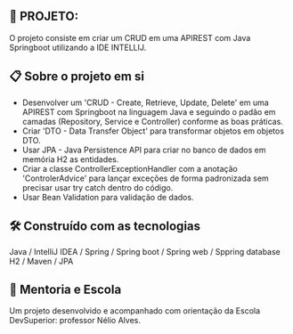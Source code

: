 ## 🚀 PROJETO: 
O projeto consiste em criar um CRUD em uma APIREST com Java Springboot utilizando a IDE INTELLIJ.

## 📋 Sobre o projeto em si
- Desenvolver um 'CRUD - Create, Retrieve, Update, Delete' em uma APIREST com Springboot na linguagem Java e seguindo o padão em camadas (Repository, Service e Controller) conforme as boas práticas.
- Criar 'DTO - Data Transfer Object' para transformar objetos em objetos DTO.
- Usar JPA - Java Persistence API para criar no banco de dados em memória H2 as entidades.
- Criar a classe ControllerExceptionHandler com a anotação 'ControlerAdvice' para lançar exceções de forma padronizada sem precisar usar try catch dentro do código.
- Usar Bean Validation para validação de dados.

## 🛠️ Construído com as tecnologias
Java / IntelliJ IDEA / Spring / Spring boot / Spring web / Sppring database H2 / Maven / JPA

## 🔧 Mentoria e Escola
Um projeto desenvolvido e acompanhado com orientação da Escola DevSuperior: professor Nélio Alves.
